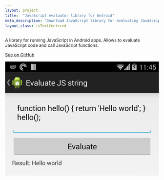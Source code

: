 ```yaml
---
layout: project
title:  "JavaScript evaluator library for Android"
meta_description: "Download JavaScript library for evaluating JavaScript in your Android apps."
layout_class: isTextCentered
---
```


A library for running JavaScript in Android apps.
Allows to evaluate JavaScript code and call JavaScript functions.

[See on GitHub](https://github.com/evgenyneu/js-evaluator-for-android)

<img src='/image/projects/2014_javascript_evaluator_library_for_android.png' alt='JavaScript evaluator library for Android' class='isMax400PxWide hasBorderShade90'>
